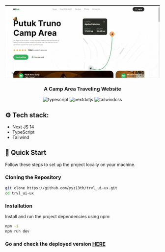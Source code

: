 <div align="center">
  <img src="https://github.com/yyz13th/trvl_ui-ux/blob/main/public/trvl_prev1.gif" /> 
  <br /> 
  <h3 align="center">A Camp Area Traveling Website</h3>
  <img src="https://img.shields.io/badge/-TypeScript-black?style=for-the-badge&logoColor=white&logo=typescript&color=3178C6" alt="typescript" />
  <img src="https://img.shields.io/badge/-Next_JS-black?style=for-the-badge&logoColor=white&logo=nextdotjs&color=000000" alt="nextdotjs" />
  <img src="https://img.shields.io/badge/-Tailwind_CSS-black?style=for-the-badge&logoColor=white&logo=tailwindcss&color=06B6D4" alt="tailwindcss" />
</div>

## ⚙️ Tech stack:
- Next JS 14
- TypeScript
- Tailwind

## 🤸 Quick Start
Follow these steps to set up the project locally on your machine.

### Cloning the Repository

```bash
git clone https://github.com/yyz13th/trvl_ui-ux.git
cd trvl_ui-ux
```
### Installation

Install and run the project dependencies using npm:

```bash
npm -i
npm run dev
```

### Go and check the deployed version **[HERE](https://trvl-ui-ux.netlify.app/)**
